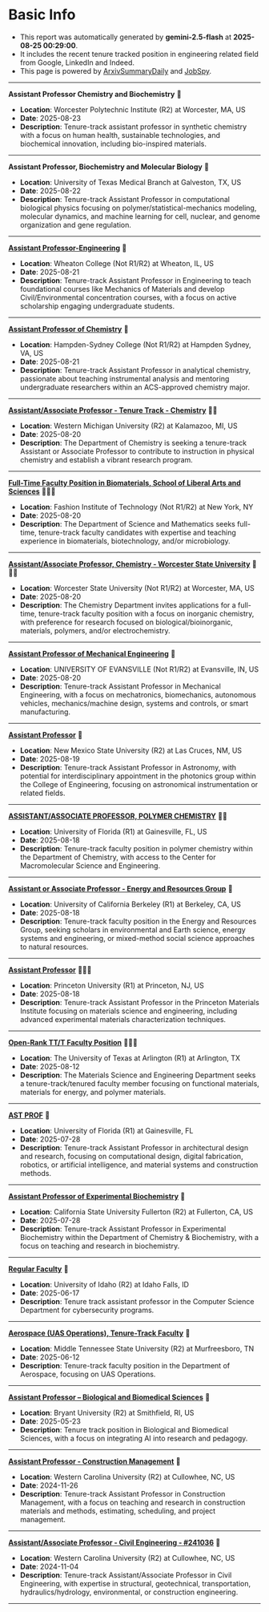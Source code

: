 
# Basic Info
- This report was automatically generated by **gemini-2.5-flash** at **2025-08-25 00:29:00**.  
- It includes the recent tenure tracked position in engineering related field from Google, LinkedIn and Indeed.  
- This page is powered by [ArxivSummaryDaily](https://github.com/dong-zehao/ArxivSummaryDaily) and [JobSpy](https://github.com/speedyapply/JobSpy).
---
**Assistant Professor Chemistry and Biochemistry** 🌟
- **Location**: Worcester Polytechnic Institute (R2) at Worcester, MA, US
- **Date**: 2025-08-23
- **Description**: Tenure-track assistant professor in synthetic chemistry with a focus on human health, sustainable technologies, and biochemical innovation, including bio-inspired materials.
---
**Assistant Professor, Biochemistry and Molecular Biology** 🌟
- **Location**: University of Texas Medical Branch at Galveston, TX, US
- **Date**: 2025-08-22
- **Description**: Tenure-track Assistant Professor in computational biological physics focusing on polymer/statistical-mechanics modeling, molecular dynamics, and machine learning for cell, nuclear, and genome organization and gene regulation.
---
**[Assistant Professor-Engineering](https://www.indeed.com/viewjob?jk=b6925d05444fb71f)** 🌟
- **Location**: Wheaton College (Not R1/R2) at Wheaton, IL, US
- **Date**: 2025-08-21
- **Description**: Tenure-track Assistant Professor in Engineering to teach foundational courses like Mechanics of Materials and develop Civil/Environmental concentration courses, with a focus on active scholarship engaging undergraduate students.
---
**[Assistant Professor of Chemistry](https://www.indeed.com/viewjob?jk=86847a203f1024f9)** 🌟
- **Location**: Hampden-Sydney College (Not R1/R2) at Hampden Sydney, VA, US
- **Date**: 2025-08-21
- **Description**: Tenure-track Assistant Professor in analytical chemistry, passionate about teaching instrumental analysis and mentoring undergraduate researchers within an ACS-approved chemistry major.
---
**[Assistant/Associate Professor - Tenure Track - Chemistry](https://www.indeed.com/viewjob?jk=a68bc424f01bd776)** 🌟🌟
- **Location**: Western Michigan University (R2) at Kalamazoo, MI, US
- **Date**: 2025-08-20
- **Description**: The Department of Chemistry is seeking a tenure-track Assistant or Associate Professor to contribute to instruction in physical chemistry and establish a vibrant research program.
---
**[Full-Time Faculty Position in Biomaterials, School of Liberal Arts and Sciences](https://www.linkedin.com/jobs/view/4278923654)** 🌟🌟🌟
- **Location**: Fashion Institute of Technology (Not R1/R2) at New York, NY
- **Date**: 2025-08-20
- **Description**: The Department of Science and Mathematics seeks full-time, tenure-track faculty candidates with expertise and teaching experience in biomaterials, biotechnology, and/or microbiology.
---
**[Assistant/Associate Professor, Chemistry - Worcester State University](https://www.indeed.com/viewjob?jk=c9b923027a09a2d6)** 🌟🌟🌟
- **Location**: Worcester State University (Not R1/R2) at Worcester, MA, US
- **Date**: 2025-08-20
- **Description**: The Chemistry Department invites applications for a full-time, tenure-track faculty position with a focus on inorganic chemistry, with preference for research focused on biological/bioinorganic, materials, polymers, and/or electrochemistry.
---
**[Assistant Professor of Mechanical Engineering](https://www.indeed.com/viewjob?jk=97d329138b14dc71)** 🌟
- **Location**: UNIVERSITY OF EVANSVILLE (Not R1/R2) at Evansville, IN, US
- **Date**: 2025-08-20
- **Description**: Tenure-track Assistant Professor in Mechanical Engineering, with a focus on mechatronics, biomechanics, autonomous vehicles, mechanics/machine design, systems and controls, or smart manufacturing.
---
**[Assistant Professor](https://www.indeed.com/viewjob?jk=ec8cd705abe97353)** 🌟
- **Location**: New Mexico State University (R2) at Las Cruces, NM, US
- **Date**: 2025-08-19
- **Description**: Tenure-track Assistant Professor in Astronomy, with potential for interdisciplinary appointment in the photonics group within the College of Engineering, focusing on astronomical instrumentation or related fields.
---
**[ASSISTANT/ASSOCIATE PROFESSOR, POLYMER CHEMISTRY](https://www.indeed.com/viewjob?jk=23d76b3e417e0158)** 🌟🌟
- **Location**: University of Florida (R1) at Gainesville, FL, US
- **Date**: 2025-08-18
- **Description**: Tenure-track faculty position in polymer chemistry within the Department of Chemistry, with access to the Center for Macromolecular Science and Engineering.
---
**[Assistant or Associate Professor - Energy and Resources Group](https://www.indeed.com/viewjob?jk=a7889b2c00ea49d8)** 🌟
- **Location**: University of California Berkeley (R1) at Berkeley, CA, US
- **Date**: 2025-08-18
- **Description**: Tenure-track faculty position in the Energy and Resources Group, seeking scholars in environmental and Earth science, energy systems and engineering, or mixed-method social science approaches to natural resources.
---
**[Assistant Professor](https://www.indeed.com/viewjob?jk=7649791a15815c9d)** 🌟🌟🌟
- **Location**: Princeton University (R1) at Princeton, NJ, US
- **Date**: 2025-08-18
- **Description**: Tenure-track Assistant Professor in the Princeton Materials Institute focusing on materials science and engineering, including advanced experimental materials characterization techniques.
---
**[Open-Rank TT/T Faculty Position](https://www.linkedin.com/jobs/view/4205080066)** 🌟🌟🌟
- **Location**: The University of Texas at Arlington (R1) at Arlington, TX
- **Date**: 2025-08-12
- **Description**: The Materials Science and Engineering Department seeks a tenure-track/tenured faculty member focusing on functional materials, materials for energy, and polymer materials.
---
**[AST PROF](https://www.linkedin.com/jobs/view/4289511802)** 🌟
- **Location**: University of Florida (R1) at Gainesville, FL
- **Date**: 2025-07-28
- **Description**: Tenure-track Assistant Professor in architectural design and research, focusing on computational design, digital fabrication, robotics, or artificial intelligence, and material systems and construction methods.
---
**[Assistant Professor of Experimental Biochemistry](https://www.indeed.com/viewjob?jk=958bd8681777ac3d)** 🌟
- **Location**: California State University Fullerton (R2) at Fullerton, CA, US
- **Date**: 2025-07-28
- **Description**: Tenure-track Assistant Professor in Experimental Biochemistry within the Department of Chemistry & Biochemistry, with a focus on teaching and research in biochemistry.
---
**[Regular Faculty](https://www.linkedin.com/jobs/view/4252831976)** 🌟
- **Location**: University of Idaho (R2) at Idaho Falls, ID
- **Date**: 2025-06-17
- **Description**: Tenure track assistant professor in the Computer Science Department for cybersecurity programs.
---
**[Aerospace (UAS Operations), Tenure-Track Faculty](https://www.linkedin.com/jobs/view/4247704513)** 🌟
- **Location**: Middle Tennessee State University (R2) at Murfreesboro, TN
- **Date**: 2025-06-12
- **Description**: Tenure-track faculty position in the Department of Aerospace, focusing on UAS Operations.
---
**[Assistant Professor – Biological and Biomedical Sciences](https://www.indeed.com/viewjob?jk=d0f5da242405a533)** 🌟
- **Location**: Bryant University (R2) at Smithfield, RI, US
- **Date**: 2025-05-23
- **Description**: Tenure track position in Biological and Biomedical Sciences, with a focus on integrating AI into research and pedagogy.
---
**[Assistant Professor - Construction Management](https://www.indeed.com/viewjob?jk=13a07fec80792c27)** 🌟
- **Location**: Western Carolina University (R2) at Cullowhee, NC, US
- **Date**: 2024-11-26
- **Description**: Tenure-track Assistant Professor in Construction Management, with a focus on teaching and research in construction materials and methods, estimating, scheduling, and project management.
---
**[Assistant/Associate Professor - Civil Engineering - #241036](https://www.indeed.com/viewjob?jk=bb40abd984dfc2fd)** 🌟
- **Location**: Western Carolina University (R2) at Cullowhee, NC, US
- **Date**: 2024-11-04
- **Description**: Tenure-track Assistant/Associate Professor in Civil Engineering, with expertise in structural, geotechnical, transportation, hydraulics/hydrology, environmental, or construction engineering.
---
